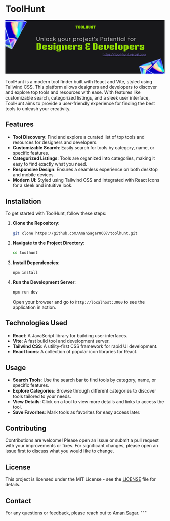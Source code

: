 # ToolHunt

![ToolHunt Banner](./src/assets/header.png)

ToolHunt is a modern tool finder built with React and Vite, styled using Tailwind CSS. This platform allows designers and developers to discover and explore top tools and resources with ease. With features like customizable search, categorized listings, and a sleek user interface, ToolHunt aims to provide a user-friendly experience for finding the best tools to unleash your creativity.

## Features

- **Tool Discovery**: Find and explore a curated list of top tools and resources for designers and developers.
- **Customizable Search**: Easily search for tools by category, name, or specific features.
- **Categorized Listings**: Tools are organized into categories, making it easy to find exactly what you need.
- **Responsive Design**: Ensures a seamless experience on both desktop and mobile devices.
- **Modern UI**: Styled using Tailwind CSS and integrated with React Icons for a sleek and intuitive look.

## Installation

To get started with ToolHunt, follow these steps:

1. **Clone the Repository**:
    ```bash
    git clone https://github.com/AmanSagar0607/toolhunt.git
    ```

2. **Navigate to the Project Directory**:
    ```bash
    cd toolhunt
    ```

3. **Install Dependencies**:
    ```bash
    npm install
    ```

4. **Run the Development Server**:
    ```bash
    npm run dev
    ```

   Open your browser and go to `http://localhost:3000` to see the application in action.

## Technologies Used

- **React**: A JavaScript library for building user interfaces.
- **Vite**: A fast build tool and development server.
- **Tailwind CSS**: A utility-first CSS framework for rapid UI development.
- **React Icons**: A collection of popular icon libraries for React.

## Usage

- **Search Tools**: Use the search bar to find tools by category, name, or specific features.
- **Explore Categories**: Browse through different categories to discover tools tailored to your needs.
- **View Details**: Click on a tool to view more details and links to access the tool.
- **Save Favorites**: Mark tools as favorites for easy access later.

## Contributing

Contributions are welcome! Please open an issue or submit a pull request with your improvements or fixes. For significant changes, please open an issue first to discuss what you would like to change.

## License

This project is licensed under the MIT License - see the [LICENSE](LICENSE) file for details.

## Contact

For any questions or feedback, please reach out to [Aman Sagar](mailto:amansagar0307@gmail.com).
"""
